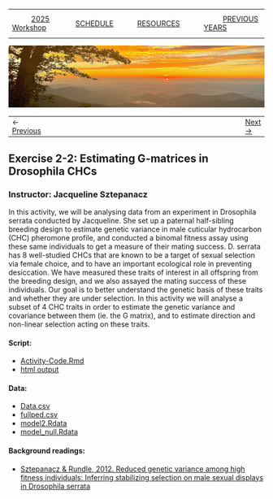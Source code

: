 
|        |        |        |    |
|--------|---------------------------------------------|--------------------|------------------------------------------|
| &nbsp;&nbsp;&nbsp;&nbsp;&nbsp;&nbsp;&nbsp;&nbsp;&nbsp; [2025 Workshop](/index.html) &nbsp;&nbsp;&nbsp;&nbsp;&nbsp;&nbsp;&nbsp;&nbsp;&nbsp; | &nbsp;&nbsp;&nbsp;&nbsp;&nbsp;&nbsp;&nbsp;&nbsp;&nbsp;&nbsp;&nbsp;&nbsp; [SCHEDULE](/2025/schedule.html) &nbsp;&nbsp;&nbsp;&nbsp;&nbsp;&nbsp;&nbsp;&nbsp;&nbsp; | &nbsp;&nbsp;&nbsp;&nbsp;&nbsp;&nbsp;&nbsp;&nbsp;&nbsp;&nbsp;&nbsp;&nbsp; [RESOURCES](/2025/resources.html) &nbsp;&nbsp;&nbsp;&nbsp;&nbsp;&nbsp;&nbsp;&nbsp;&nbsp; | &nbsp;&nbsp;&nbsp;&nbsp;&nbsp;&nbsp;&nbsp;&nbsp;&nbsp; [PREVIOUS YEARS](2025/previous.html) &nbsp;&nbsp;&nbsp;&nbsp;&nbsp;&nbsp; |


<div align="left">
<img src="/media/SWVirginiaMtns.jpg" alt="[Southwest Virginia Mountains]">
</div>


<table><tr><td>&larr; <a href="/2025/lecture2-3/lecture2-3.html">Previous</a></td><td width="772">&nbsp;</td><td> <a href="/2025/lecture2-4/lecture2-4.html">Next &rarr;</a></td></tr></table>


## Exercise 2-2: Estimating G-matrices in Drosophila CHCs ##

### Instructor: Jacqueline Sztepanacz ###
  
In this activity, we will be analysing data from an experiment in Drosophila 
serrata conducted by Jacqueline. She set up a paternal half-sibling breeding 
design to estimate genetic variance in male cuticular hydrocarbon (CHC) 
pheromone profile, and conducted a binomal fitness assay using these same 
individuals to get a measure of their mating success. D. serrata has 8 
well-studied CHCs that are known to be a target of sexual selection via 
female choice, and to have an important ecological role in preventing 
desiccation. We have measured these traits of interest in all offspring 
from the breeding design, and we also assayed the mating success of these 
individuals. Our goal is to better understand the genetic basis of these 
traits and whether they are under selection. In this activity we will analyse 
a subset of 4 CHC traits in order to estimate the genetic variance and 
covariance between them (ie. the G matrix), and to estimate direction and 
non-linear selection acting on these traits.

#### Script: ####
* [Activity-Code.Rmd](/2025/exercise2-2/Activity-Code.Rmd)
* [html output](/2025/exercise2-2/Activity-Code.html)
  
#### Data: ####
* [Data.csv](/2025/exercise2-2/Data.csv)
* [fullped.csv](/2025/exercise2-2/fullped.csv)
* [model2.Rdata](/2025/exercise2-2/model2.Rdata)
* [model_null.Rdata](/2025/exercise2-2/model_null.Rdata)
  

#### Background readings:  ####
* [Sztepanacz & Rundle, 2012. Reduced genetic variance among high fitness individuals: Inferring stabilizing selection on male sexual displays in Drosophila serrata](/papers/SztepanaczRundle2012ReducedGeneticVarianceAmongHighFitnessIndividuals.pdf)


  
